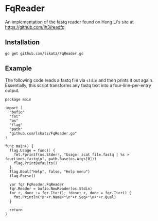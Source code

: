 # FqReader

An implementation of the fastq reader found on Heng Li's site at https://github.com/lh3/readfq

## Installation

    go get github.com/lskatz/FqReader.go

## Example

The following code reads a fastq file via `stdin` and then prints it out again.
Essentially, this script transforms any fastq text into a four-line-per-entry
output.

    package main

    import (
      "bufio"
      "fmt"
      "os"
      "flag"
      "path"
      "github.com/lskatz/FqReader.go"
    )

    func main() {
      flag.Usage = func() {
        fmt.Fprintf(os.Stderr, "Usage: zcat file.fastq | %s > fourLines.fastq\n", path.Base(os.Args[0]))
        flag.PrintDefaults()
      }
      flag.Bool("Help", false, "Help menu")
      flag.Parse()

      var fqr FqReader.FqReader
      fqr.Reader = bufio.NewReader(os.Stdin)
      for r, done := fqr.Iter(); !done; r, done = fqr.Iter() {
        fmt.Println("@"+r.Name+"\n"+r.Seq+"\n+"+r.Qual)
      }

      return
    }

